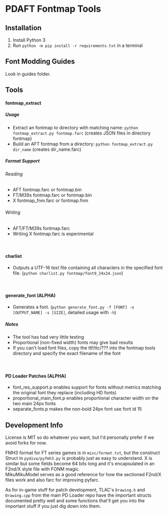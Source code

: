 PDAFT Fontmap Tools
===================

## Installation
1. Install Python 3
2. Run `python -m pip install -r requirements.txt` in a terminal

## Font Modding Guides
Look in guides folder.

## Tools
#### fontmap_extract
 ##### Usage
 - Extract an fontmap to directory with matching name: `python fontmap_extract.py fontmap.farc`
     (creates JSON files in directory fontmap)
 - Build an AFT fontmap from a directory: `python fontmap_extract.py dir_name`
     (creates dir_name.farc)
 
 ##### Format Support
 ###### Reading
 - AFT fontmap.farc or fontmap.bin
 - FT/M39s fontmap.farc or fontmap.bin
 - X fontmap_fnm.farc or fontmap.fnm
 
 ###### Writing
 - AFT/FT/M39s fontmap.farc
 - Writing X fontmap.farc is experimental

　

#### charlist
 - Outputs a UTF-16 text file containing all characters in the specified font file.
     (`python charlist.py fontmap/font9_24x24.json`)

　

#### generate_font (ALPHA)
 - Generates a font.
     (`python generate_font.py -f [FONT] -o [OUTPUT_NAME] -s [SIZE]`, detailed usage with `-h`)
 
 ##### Notes
 - The tool has had very little testing
 - Proportional (non-fixed width) fonts may give bad results
 - If you can't load font files, copy the ttf/ttc/??? into the fontmap tools directory and specify the exact filename of the font

　

#### PD Loader Patches (ALPHA)
 - font_res_support.p enables support for fonts without metrics matching the original font they replace (including HD fonts)
 - proportional_main_font.p enables proportional character width on the two main 24px fonts
 - separate_fonts.p makes the non-bold 24px font use font id 15

## Development Info
License is MIT so do whatever you want, but I'd personally prefer if we avoid forks for now.

FMH3 format for FT series games is in `misc/format.txt`, but the construct Struct in `pydiva/pyfmh3.py` is probably just
as easy to understand.
X is similar but some fields become 64 bits long and it's encapsulated in an F2nd/X style file with FONM magic.  
MikuMikuModel serves as a good reference for how the sectioned F2nd/X files work and also farc for improving pyfarc.

As for in-game stuff for patch development, TLAC's `Drawing.h` and `Drawing.cpp` from the main PD Loader repo have the
important structs documented pretty well and some functions that'll get you into the important stuff if you just dig
down into them.